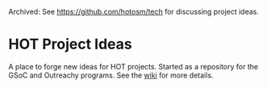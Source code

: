 Archived: See https://github.com/hotosm/tech for discussing project ideas.

# HOT Project Ideas
A place to forge new ideas for HOT projects. Started as a repository for the GSoC and Outreachy programs. See the [wiki](https://github.com/hotosm/HOT-Project-Ideas/wiki) for more details.
